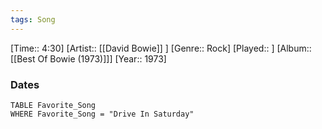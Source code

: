 ```yaml
---
tags: Song  
---
```

[Time:: 4:30]
[Artist:: [[David Bowie]] ]
[Genre:: Rock]
[Played:: ]
[Album:: [[Best Of Bowie (1973)]]]
[Year:: 1973]
### Dates
````dataview
TABLE Favorite_Song
WHERE Favorite_Song = "Drive In Saturday"
````